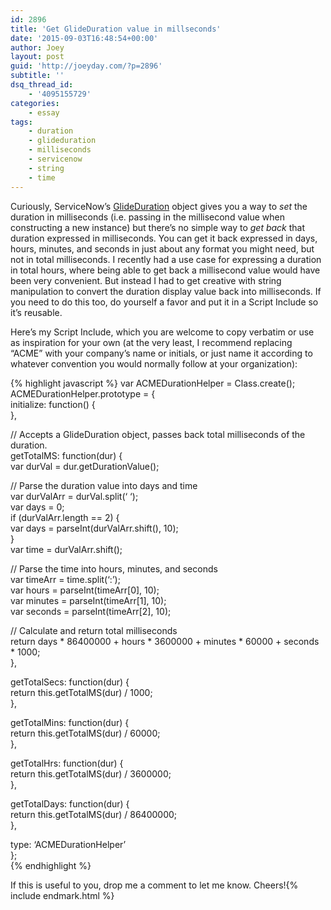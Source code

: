 ```yaml
---
id: 2896
title: 'Get GlideDuration value in millseconds'
date: '2015-09-03T16:48:54+00:00'
author: Joey
layout: post
guid: 'http://joeyday.com/?p=2896'
subtitle: ''
dsq_thread_id:
    - '4095155729'
categories:
    - essay
tags:
    - duration
    - glideduration
    - milliseconds
    - servicenow
    - string
    - time
---
```


Curiously, ServiceNow’s [GlideDuration](http://wiki.servicenow.com/index.php?title=Scoped_GlideDuration_API_Reference) object gives you a way to *set* the duration in milliseconds (i.e. passing in the millisecond value when constructing a new instance) but there’s no simple way to *get back* that duration expressed in milliseconds. You can get it back expressed in days, hours, minutes, and seconds in just about any format you might need, but not in total milliseconds. I recently had a use case for expressing a duration in total hours, where being able to get back a millisecond value would have been very convenient. But instead I had to get creative with string manipulation to convert the duration display value back into milliseconds. If you need to do this too, do yourself a favor and put it in a Script Include so it’s reusable.

Here’s my Script Include, which you are welcome to copy verbatim or use as inspiration for your own (at the very least, I recommend replacing “ACME” with your company’s name or initials, or just name it according to whatever convention you would normally follow at your organization):

{% highlight javascript %}
var ACMEDurationHelper = Class.create();  
ACMEDurationHelper.prototype = {  
 initialize: function() {  
 },

 // Accepts a GlideDuration object, passes back total milliseconds of the duration.  
 getTotalMS: function(dur) {  
 var durVal = dur.getDurationValue();

 // Parse the duration value into days and time  
 var durValArr = durVal.split(‘ ‘);  
 var days = 0;  
 if (durValArr.length == 2) {  
 var days = parseInt(durValArr.shift(), 10);  
 }  
 var time = durValArr.shift();

 // Parse the time into hours, minutes, and seconds  
 var timeArr = time.split(‘:’);  
 var hours = parseInt(timeArr\[0\], 10);  
 var minutes = parseInt(timeArr\[1\], 10);  
 var seconds = parseInt(timeArr\[2\], 10);

 // Calculate and return total milliseconds  
 return days \* 86400000 + hours \* 3600000 + minutes \* 60000 + seconds \* 1000;  
 },

 getTotalSecs: function(dur) {  
 return this.getTotalMS(dur) / 1000;  
 },

 getTotalMins: function(dur) {  
 return this.getTotalMS(dur) / 60000;  
 },

 getTotalHrs: function(dur) {  
 return this.getTotalMS(dur) / 3600000;  
 },

 getTotalDays: function(dur) {  
 return this.getTotalMS(dur) / 86400000;  
 },

 type: ‘ACMEDurationHelper’  
};\
{% endhighlight %}

If this is useful to you, drop me a comment to let me know. Cheers!{% include endmark.html %}